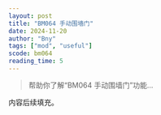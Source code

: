 ```yaml
---
layout: post
title: "BM064 手动围墙门"
date: 2024-11-20
author: "Bny"
tags: ["mod", "useful"]
scode: bm064
reading_time: 5
---
```


> 帮助你了解“BM064 手动围墙门”功能...

内容后续填充。
